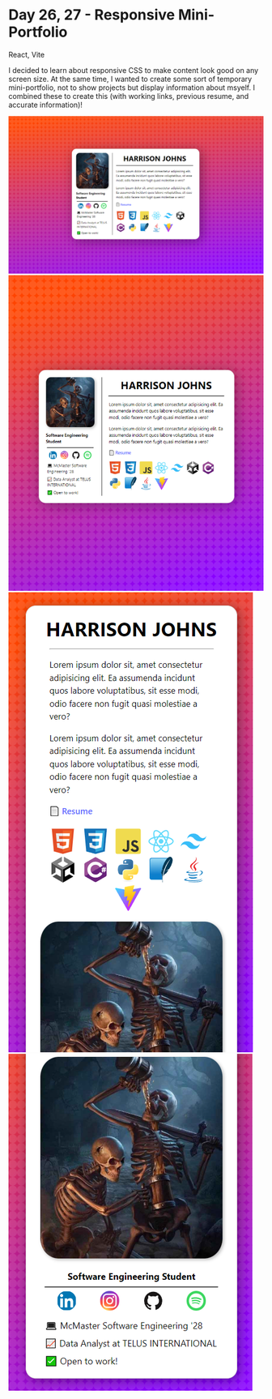 # Day 26, 27 - Responsive Mini-Portfolio

React, Vite

I decided to learn about responsive CSS to make content look good on any screen size. At the same time, I wanted to create some sort of temporary mini-portfolio, not to show projects but display information about msyelf. I combined these to create this (with working links, previous resume, and accurate information)!

![Desktop View](readme_preview.png)
![Smaller Screen View](readme_preview_1.png)
![Mobile View 1](readme_preview_2.png)![Mobile View 2](readme_preview_3.png)